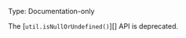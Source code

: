 
Type: Documentation-only

The [`util.isNullOrUndefined()`][] API is deprecated.

<a id="DEP0052"></a>
